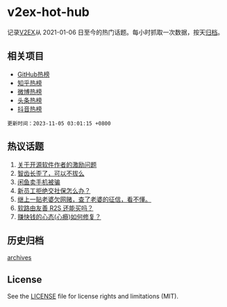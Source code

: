 # v2ex-hot-hub

 记录[V2EX](https://www.v2ex.com/)从 2021-01-06 日至今的热门话题。每小时抓取一次数据，按天[归档](archives)。
 
 ## 相关项目

- [GitHub热榜](https://github.com/it985/github-hot-hub)
- [知乎热榜](https://github.com/it985/zhihu-hot-hub)
- [微博热榜](https://github.com/it985/weibo-hot-hub)
- [头条热榜](https://github.com/it985/toutiao-hot-hub)
- [抖音热榜](https://github.com/it985/douyin-hot-hub)


 `更新时间：2023-11-05 03:01:15 +0800`

## 热议话题

1. [关于开源软件作者的激励问题](https://www.v2ex.com/t/988513)
1. [智齿长歪了，可以不拔么](https://www.v2ex.com/t/988605)
1. [闲鱼卖手机被骗](https://www.v2ex.com/t/988544)
1. [新员工拒绝交社保怎么办？](https://www.v2ex.com/t/988487)
1. [继上一贴老婆欠网赌，查了老婆的征信，看不懂。](https://www.v2ex.com/t/988668)
1. [软路由友善 R2S 还能买吗？](https://www.v2ex.com/t/988591)
1. [赚快钱的心态(心瘾)如何修复？](https://www.v2ex.com/t/988543)

## 历史归档

[archives](archives)

## License

See the [LICENSE](LICENSE) file for license rights and limitations (MIT).
